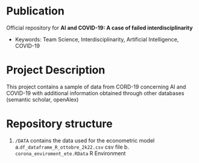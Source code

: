 # Publication
Official repository for **AI and COVID-19: A case of failed interdisciplinarity**

- Keywords: Team Science, Interdisciplinarity, Artificial Intelligence, COVID-19

# Project Description
This project contains a sample of data from CORD-19 concerning AI and COVID-19 with additional information obtained through other databases (semantic scholar, openAlex)  

# Repository structure

1. `/DATA` contains the data used for the econometric model 
    a.`df_dataframe_R_ottobre_2k22.csv` csv file
    b. `corona_enviroment_ete.RData` R Environment 
    

